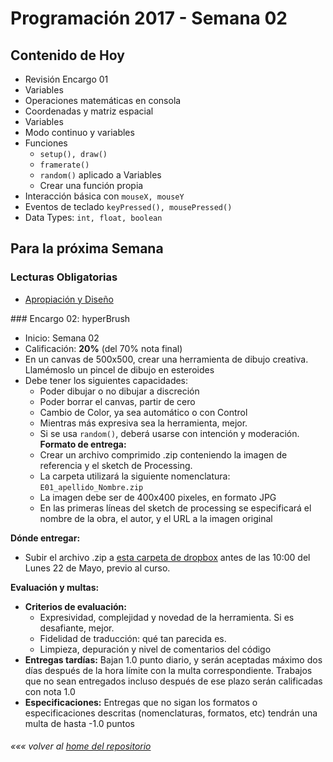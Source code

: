 # Programación 2017 - Semana 02
## Contenido de Hoy
* Revisión Encargo 01
* Variables
* Operaciones matemáticas en consola
* Coordenadas y matriz espacial
* Variables
* Modo continuo y variables
* Funciones
  * `setup(), draw()`
  * `framerate()`
  * `random()` aplicado a Variables
  * Crear una función propia
* Interacción básica con `mouseX, mouseY`
* Eventos de teclado `keyPressed(), mousePressed()`
* Data Types: `int, float, boolean`


## Para la próxima Semana
### Lecturas Obligatorias
* [Apropiación y Diseño](https://www.interaction-design.org/literature/article/appropriation-and-design-a-tale-of-two-concepts)

### Encargo 02: hyperBrush
* Inicio: Semana 02
* Calificación: **20%** (del 70% nota final)
* En un canvas de 500x500, crear una herramienta de dibujo creativa. Llamémoslo un pincel de dibujo en esteroides
* Debe tener los siguientes capacidades:
	* Poder dibujar o no dibujar a discreción
	* Poder borrar el canvas, partir de cero
	* Cambio de Color, ya sea automático o con Control
	* Mientras más expresiva sea la herramienta, mejor.
	* Si se usa `random()`, deberá usarse con intención y moderación.
  **Formato de entrega:**
  * Crear un archivo comprimido .zip conteniendo la imagen de referencia y el sketch de Processing.
  * La carpeta utilizará la siguiente nomenclatura: `E01_apellido_Nombre.zip`
  * La imagen debe ser de 400x400 pixeles, en formato JPG
  * En las primeras líneas del sketch de processing se especificará el nombre de la obra, el autor, y el URL a la imagen original

**Dónde entregar:**
  * Subir el archivo .zip a [esta carpeta de dropbox](https://www.dropbox.com/request/UpKFUTJLE6Kzo10CHqGN) antes de las 10:00 del Lunes 22 de Mayo, previo al curso.


  **Evaluación y multas:**
  * **Criterios de evaluación:**
  	* Expresividad, complejidad y novedad de la herramienta. Si es desafiante, mejor.
  	* Fidelidad de traducción: qué tan parecida es.
  	* Limpieza, depuración y nivel de comentarios del código
  * **Entregas tardías:**
  Bajan 1.0 punto diario, y serán aceptadas máximo dos días después de la hora límite con la multa correspondiente. Trabajos que no sean entregados incluso después de ese plazo serán calificadas con nota 1.0
  * **Especificaciones:**
  Entregas que no sigan los formatos o especificaciones descritas (nomenclaturas, formatos, etc) tendrán una multa de hasta -1.0 puntos


###### *««« volver al [home del repositorio](https://github.com/Franzel/UDD_Programacion_2017_1sem)*
